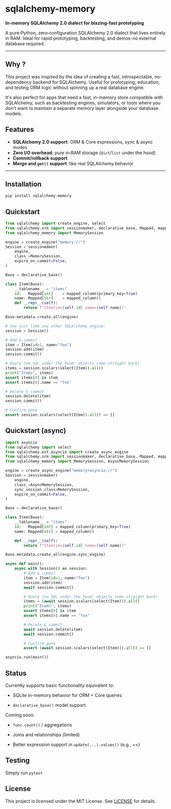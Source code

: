 # sqlalchemy-memory

**In‑memory SQLAlchemy 2.0 dialect for blazing‑fast prototyping**  

A pure‑Python, zero‑configuration SQLAlchemy 2.0 dialect that lives entirely in RAM.
Ideal for rapid prototyping, backtesting, and demos-no external database required.

---

## Why ?

This project was inspired by the idea of creating a fast, introspectable, no-dependency backend for SQLAlchemy. Useful for prototyping, education, and testing ORM logic without spinning up a real database engine.

It's also perfect for apps that need a fast, in-memory store compatible with SQLAlchemy, such as backtesting engines, simulators, or tools where you don't want to maintain a separate memory layer alongside your database models.

## Features

- **SQLAlchemy 2.0 support**: ORM & Core expressions, sync & async modes
- **Zero I/O overhead**: pure in‑RAM storage (`dict`/`list` under the hood)
- **Commit/rollback support**
- **Merge and `get()` support**: like real SQLAlchemy behavior

---

## Installation

```bash
pip install sqlalchemy-memory
```

## Quickstart

```python
from sqlalchemy import create_engine, select
from sqlalchemy.orm import sessionmaker, declarative_base, Mapped, mapped_column
from sqlalchemy_memory import MemorySession

engine = create_engine("memory://")
Session = sessionmaker(
    engine,
    class_=MemorySession,
    expire_on_commit=False,
)

Base = declarative_base()

class Item(Base):
    __tablename__ = "items"
    id:   Mapped[int]    = mapped_column(primary_key=True)
    name: Mapped[str]    = mapped_column()
    def __repr__(self):
        return f"Item(id={self.id} name={self.name})"

Base.metadata.create_all(engine)

# Use just like any other SQLAlchemy engine:
session = Session()

# Add & commit
item = Item(id=1, name="foo")
session.add(item)
session.commit()

# Query (no SQL under the hood: objects come straight back)
items = session.scalars(select(Item)).all()
print("Items", items)
assert items[0] is item
assert items[0].name == "foo"

# Delete & commit
session.delete(item)
session.commit()

# Confirm gone
assert session.scalars(select(Item)).all() == []
```

## Quickstart (async)

```python
import asyncio
from sqlalchemy import select
from sqlalchemy.ext.asyncio import create_async_engine
from sqlalchemy.orm import sessionmaker, declarative_base, Mapped, mapped_column
from sqlalchemy_memory import MemorySession, AsyncMemorySession

engine = create_async_engine("memory+asyncio://")
Session = sessionmaker(
    engine,
    class_=AsyncMemorySession,
    sync_session_class=MemorySession,
    expire_on_commit=False,
)

Base = declarative_base()

class Item(Base):
    __tablename__ = "items"
    id:   Mapped[int] = mapped_column(primary_key=True)
    name: Mapped[str] = mapped_column()

    def __repr__(self):
        return f"Item(id={self.id} name={self.name})"

Base.metadata.create_all(engine.sync_engine)

async def main():
    async with Session() as session:
        # Add & commit
        item = Item(id=1, name="foo")
        session.add(item)
        await session.commit()

        # Query (no SQL under the hood: objects come straight back)
        items = (await session.scalars(select(Item))).all()
        print("Items", items)
        assert items[0] is item
        assert items[0].name == "foo"

        # Delete & commit
        await session.delete(item)
        await session.commit()

        # Confirm gone
        assert (await session.scalars(select(Item))).all() == []

asyncio.run(main())
```

## Status

Currently supports basic functionality equivalent to:

- SQLite in-memory behavior for ORM + Core queries

- `declarative_base()` model support

Coming soon:

- `func.count()` / aggregations

- Joins and relationships (limited)

- Better expression support in `update(...).values()` (e.g., +=)

## Testing

Simply run `pytest`

## License

This project is licensed under the MIT License.
See [LICENSE](LICENSE) for details.
